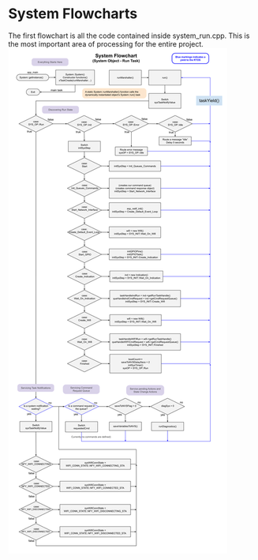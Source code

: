 # System Flowcharts
The first flowchart is all the code contained inside system_run.cpp.  This is the most important area of processing for the entire project.
![System Flowcharts](./drawings/system_flowcharts.svg)